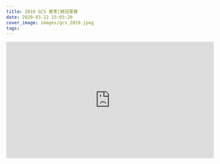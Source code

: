 ```yaml
---
title: 2019 GCS 春季│總冠軍賽
date: 2020-03-22 15:03:20
cover_image: images/gcs_2019.jpeg
tags:
---
```


<div class="video-box">
<div class='embed-container'>
    <iframe src='https://www.youtube.com/embed/G-0k-96UbVY' width="560" height="315" frameborder="0" allow="accelerometer; autoplay; encrypted-media; gyroscope; picture-in-picture" allowfullscreen></iframe>
</div>
</div>